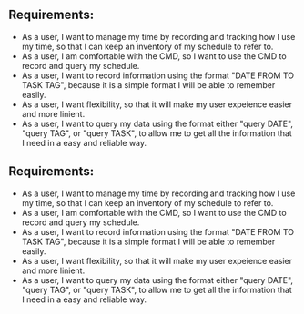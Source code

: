 ## Requirements:
* As a user, I want to manage my time by recording and tracking how I use my time, so that I can keep an inventory of my schedule to refer to.
* As a user, I am comfortable with the CMD, so I want to use the CMD to record and query my schedule.
* As a user, I want to record information using the format "DATE FROM TO TASK TAG", because it is a simple format I will be able to remember easily.
* As a user, I want flexibility, so that it will make my user expeience easier and more linient.
* As a user, I want to query my data using the format either "query DATE", "query TAG", or "query TASK", to allow me to get all the information that I need 
in a easy and reliable way.

## Requirements:
* As a user, I want to manage my time by recording and tracking how I use my time, so that I can keep an inventory of my schedule to refer to.
* As a user, I am comfortable with the CMD, so I want to use the CMD to record and query my schedule.
* As a user, I want to record information using the format "DATE FROM TO TASK TAG", because it is a simple format I will be able to remember easily.
* As a user, I want flexibility, so that it will make my user expeience easier and more linient.
* As a user, I want to query my data using the format either "query DATE", "query TAG", or "query TASK", to allow me to get all the information that I need 
in a easy and reliable way.

